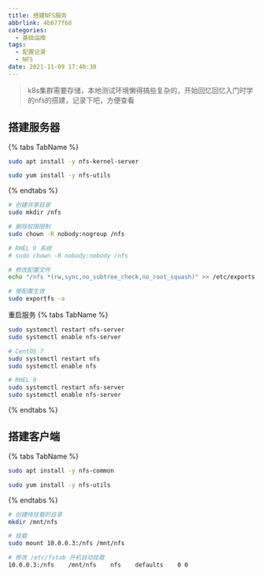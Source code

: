 ```yaml
---
title: 搭建NFS服务
abbrlink: 4b677f68
categories:
  - 基础运维
tags:
  - 配置记录
  - NFS
date: 2021-11-09 17:40:30
---
```


> k8s集群需要存储，本地测试环境懒得搞些复杂的，开始回忆回忆入门时学的nfs的搭建，记录下吧，方便查看

## 搭建服务器

{% tabs TabName %}
<!-- tab Ubuntu和Debian -->

```bash
sudo apt install -y nfs-kernel-server
```

<!-- endtab -->
<!-- tab CentOS和Fedora -->

```bash
sudo yum install -y nfs-utils
```

<!-- endtab -->
{% endtabs %}

```bash
# 创建共享目录
sudo mkdir /nfs

# 删除权限限制
sudo chown -R nobody:nogroup /nfs

# RHEL 9 系统
# sudo chown -R nobody:nobody /nfs

# 修改配置文件
echo "/nfs *(rw,sync,no_subtree_check,no_root_squash)" >> /etc/exports

# 使配置生效
sudo exportfs -a
```

重启服务
{% tabs TabName %}
<!-- tab Ubuntu和Debian -->

```bash
sudo systemctl restart nfs-server
sudo systemctl enable nfs-server
```

<!-- endtab -->
<!-- tab CentOS和Fedora -->

```bash
# CentOS 7
sudo systemctl restart nfs
sudo systemctl enable nfs

# RHEL 9
sudo systemctl restart nfs-server
sudo systemctl enable nfs-server
```

<!-- endtab -->
{% endtabs %}

## 搭建客户端

{% tabs TabName %}
<!-- tab Ubuntu和Debian -->

```bash
sudo apt install -y nfs-common
```

<!-- endtab -->
<!-- tab CentOS和Fedora -->

```bash
sudo yum install -y nfs-utils
```

<!-- endtab -->
{% endtabs %}

```bash
# 创建待挂载的目录
mkdir /mnt/nfs

# 挂载
sudo mount 10.0.0.3:/nfs /mnt/nfs

# 修改 /etc/fstab 开机自动挂载
10.0.0.3:/nfs    /mnt/nfs    nfs    defaults    0 0 
```
